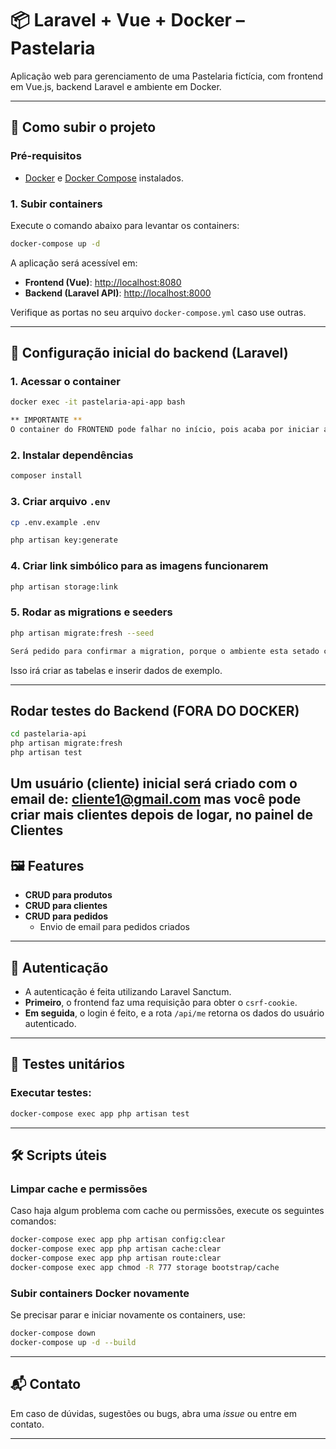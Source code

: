 
# 📦 Laravel + Vue + Docker – Pastelaria

Aplicação web para gerenciamento de uma Pastelaria fictícia, com frontend em Vue.js, backend Laravel e ambiente em Docker.

---

## 🚀 Como subir o projeto

### Pré-requisitos

- [Docker](https://www.docker.com/) e [Docker Compose](https://docs.docker.com/compose/) instalados.

### 1. Subir containers

Execute o comando abaixo para levantar os containers:

```bash
docker-compose up -d
```

A aplicação será acessível em:

- **Frontend (Vue)**: [http://localhost:8080](http://localhost:8080)
- **Backend (Laravel API)**: [http://localhost:8000](http://localhost:8000)

Verifique as portas no seu arquivo `docker-compose.yml` caso use outras.

---

## 🧱 Configuração inicial do backend (Laravel)

### 1. Acessar o container

```bash
docker exec -it pastelaria-api-app bash

** IMPORTANTE **
O container do FRONTEND pode falhar no início, pois acaba por iniciar antes do container do nginx, portanto é só iniciar manualmente que está tudo certo
```

### 2. Instalar dependências

```bash
composer install
```

### 3. Criar arquivo `.env`

```bash
cp .env.example .env

php artisan key:generate
```

### 4. Criar link simbólico para as imagens funcionarem

```bash
php artisan storage:link
```

### 5. Rodar as migrations e seeders

```bash
php artisan migrate:fresh --seed

Será pedido para confirmar a migration, porque o ambiente esta setado como PRODUCTION, apenas digite "yes" e continue
```

Isso irá criar as tabelas e inserir dados de exemplo.

---

## Rodar testes do Backend (FORA DO DOCKER)

```bash
cd pastelaria-api
php artisan migrate:fresh
php artisan test
```

## **Um usuário (cliente) inicial será criado com o email de: cliente1@gmail.com** mas você pode criar mais clientes depois de logar, no painel de Clientes

## 🖼️ Features

- **CRUD para produtos**
- **CRUD para clientes**
- **CRUD para pedidos**
  - Envio de email para pedidos criados

---

## 🔐 Autenticação

- A autenticação é feita utilizando Laravel Sanctum.
- **Primeiro**, o frontend faz uma requisição para obter o `csrf-cookie`.
- **Em seguida**, o login é feito, e a rota `/api/me` retorna os dados do usuário autenticado.

---

## 🧪 Testes unitários

### Executar testes:

```bash
docker-compose exec app php artisan test
```
---

## 🛠️ Scripts úteis

### Limpar cache e permissões

Caso haja algum problema com cache ou permissões, execute os seguintes comandos:

```bash
docker-compose exec app php artisan config:clear
docker-compose exec app php artisan cache:clear
docker-compose exec app php artisan route:clear
docker-compose exec app chmod -R 777 storage bootstrap/cache
```

### Subir containers Docker novamente

Se precisar parar e iniciar novamente os containers, use:

```bash
docker-compose down
docker-compose up -d --build
```

---

## 📬 Contato

Em caso de dúvidas, sugestões ou bugs, abra uma *issue* ou entre em contato.

---
